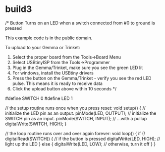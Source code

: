 # build3
/*
  Button
  Turns on an LED when a switch connected from #0 to ground is pressed
 
  This example code is in the public domain.
 
  To upload to your Gemma or Trinket:
  1) Select the proper board from the Tools->Board Menu
  2) Select USBtinyISP from the Tools->Programmer
  3) Plug in the Gemma/Trinket, make sure you see the green LED lit
  4) For windows, install the USBtiny drivers
  5) Press the button on the Gemma/Trinket - verify you see
     the red LED pulse. This means it is ready to receive data
  6) Click the upload button above within 10 seconds
*/
 
#define SWITCH 0
#define LED 1
 
// the setup routine runs once when you press reset:
void setup() {
  // initialize the LED pin as an output.
  pinMode(LED, OUTPUT);
  // initialize the SWITCH pin as an input.
  pinMode(SWITCH, INPUT);
  // ...with a pullup
  digitalWrite(SWITCH, HIGH);
}
 
// the loop routine runs over and over again forever:
void loop() {
  if (! digitalRead(SWITCH)) {  // if the button is pressed
    digitalWrite(LED, HIGH);    // light up the LED
  } else {
    digitalWrite(LED, LOW);     // otherwise, turn it off
  }
}
